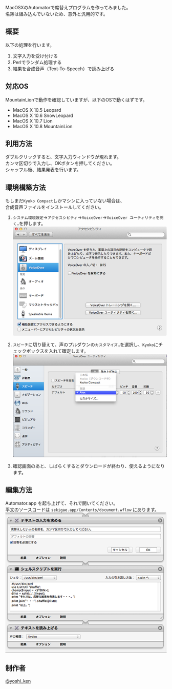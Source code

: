 MacOSXのAutomatorで席替えプログラムを作ってみました。  
名簿は組み込んでいないため、意外と汎用的です。

## 概要

以下の処理を行います。  

1. 文字入力を受け付ける
2. Perlでランダム処理する
3. 結果を合成音声（Text-To-Speech）で読み上げる

## 対応OS

MountainLionで動作を確認していますが、以下のOSで動くはずです。

* MacOS X 10.5 Leopard
* MacOS X 10.6 SnowLeopard
* MacOS X 10.7 Lion
* MacOS X 10.8 MountainLion

## 利用方法

ダブルクリックすると、文字入力ウィンドウが現れます。  
カンマ区切りで入力し、OKボタンを押してください。  
シャッフル後、結果発表を行います。

## 環境構築方法

もしまだ`Kyoko Compact`しかマシンに入っていない場合は、  
合成音声ファイルをインストールしてください。

1. `システム環境設定`→`アクセスシビティ`→`VoiceOver`→`VoiceOver ユーティリティを開く…`を押します。
![install-1](Install-1.png)

2. `スピーチ`に切り替えて、声のプルダウンの`カスタマイズ…`を選択し、`Kyoko`にチェックボックスを入れて確定します。
![install-2](Install-2.png)

3. 確認画面のあと、しばらくするとダウンロードが終わり、使えるようになります。

## 編集方法

Automator.app を起ち上げて、それで開いてください。  
平文のソースコードは `sekigae.app/Contents/document.wflow` にあります。
![workflow](workflow.png)

## 制作者

[@yoshi_ken](https://twitter.com/yoshi_ken)
